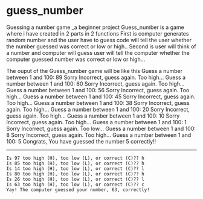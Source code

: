 # guess_number
Guessing a number game _a beginner project
Guess_number is a game where i have created in 2 parts in 2 functions 
First is computer generates random number and the user have to guess
  code will tell the user whether the number guessed was correct or low or high..
Second is user will think of a number and computer will guess
  user will tell the computer whether the computer guessed number was correct or low or high...

The ouput of the Guess_number game will be like this
    Guess a number between 1 and 100: 89
    Sorry Incorrect, guess again. Too high...
    Guess a number between 1 and 100: 60
    Sorry Incorrect, guess again. Too high...
    Guess a number between 1 and 100: 56
    Sorry Incorrect, guess again. Too high...
    Guess a number between 1 and 100: 45
    Sorry Incorrect, guess again. Too high...
    Guess a number between 1 and 100: 38
    Sorry Incorrect, guess again. Too high...
    Guess a number between 1 and 100: 20
    Sorry Incorrect, guess again. Too high...
    Guess a number between 1 and 100: 10
    Sorry Incorrect, guess again. Too high...
    Guess a number between 1 and 100: 1
    Sorry Incorrect, guess again. Too low...
    Guess a number between 1 and 100: 8
    Sorry Incorrect, guess again. Too high...
    Guess a number between 1 and 100: 5
    Congrats, You have guessed the number 5 correctly!!
_____________________________________________________________________________

    Is 97 too high (H), too low (L), or correct (C)?? h
    Is 85 too high (H), too low (L), or correct (C)?? h
    Is 14 too high (H), too low (L), or correct (C)?? l
    Is 80 too high (H), too low (L), or correct (C)?? h
    Is 26 too high (H), too low (L), or correct (C)?? l
    Is 63 too high (H), too low (L), or correct (C)?? c
    Yay! The computer guessed your number, 63, correctly!
